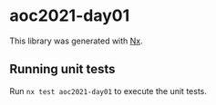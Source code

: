 # aoc2021-day01

This library was generated with [Nx](https://nx.dev).

## Running unit tests

Run `nx test aoc2021-day01` to execute the unit tests.
